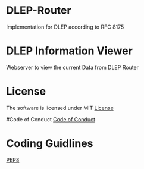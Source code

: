 # DLEP-Router

Implementation for DLEP according to RFC 8175

# DLEP Information Viewer

Webserver to view the current Data from DLEP Router

# License
The software is licensed under MIT
[License](./LICENSE)

#Code of Conduct
[Code of Conduct](./CODE_OF_CONDUCT.md)

# Coding Guidlines
[PEP8](https://www.python.org/dev/peps/pep-0008/)


